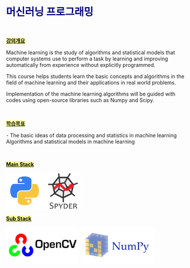 <h1><span style="color: #000080;"><strong>머신러닝 프로그래밍</strong></span></h1>
<p>&nbsp;</p>
<p><span style="text-decoration: underline; color: #000000; background-color: #ffff99;"><strong>강의개요</strong></span></p>
<p>Machine learning is the study of algorithms and statistical models that computer systems use to perform a task by learning and improving automatically from experience without explicitly programmed.</p>
<p>This course helps students learn the basic concepts and algorithms in the field of machine learning and their applications in real world problems.</p>
<p>Implementation of the machine learning algorithms will be guided with codes using open-source libraries such as Numpy and Scipy.</p>
<p>&nbsp;</p>
<p><span style="text-decoration: underline; background-color: #ffff99;"><strong>학습목표</strong></span></p>
<p>- The basic ideas of data processing and statistics in machine learning Algorithms and statistical models in machine learning</p>
<p>&nbsp;</p>

<p><span style="text-decoration: underline; color: #000000; background-color: #ffff99;"><strong>Main Stack</strong></span></p>
<p>
<img src="../../images/python.png"  width="100" height="100">
<img src="../../images/spyder.png"  width="100" height="100">
</p> 
<p><span style="text-decoration: underline; color: #000000; background-color: #ffff99;"><strong>Sub Stack</strong></span></p>
<p>
<img src="../../images/opencv.png"  width="200" height="100">
<img src="../../images/numpy.png"  width="200" height="100">
</p> 
